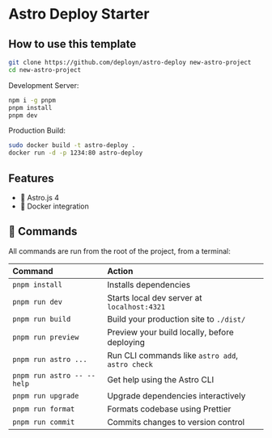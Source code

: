 # Astro Deploy Starter

## How to use this template

```sh
git clone https://github.com/deployn/astro-deploy new-astro-project
cd new-astro-project
```

Development Server:

```sh
npm i -g pnpm
pnpm install
pnpm dev
```

Production Build:

```sh
sudo docker build -t astro-deploy .
docker run -d -p 1234:80 astro-deploy
```

## Features

- 🚀 Astro.js 4
- 🐳 Docker integration

## 🧞 Commands

All commands are run from the root of the project, from a terminal:

| Command                    | Action                                           |
| :------------------------- | :----------------------------------------------- |
| `pnpm install`             | Installs dependencies                            |
| `pnpm run dev`             | Starts local dev server at `localhost:4321`      |
| `pnpm run build`           | Build your production site to `./dist/`          |
| `pnpm run preview`         | Preview your build locally, before deploying     |
| `pnpm run astro ...`       | Run CLI commands like `astro add`, `astro check` |
| `pnpm run astro -- --help` | Get help using the Astro CLI                     |
| `pnpm run upgrade`         | Upgrade dependencies interactively               |
| `pnpm run format`          | Formats codebase using Prettier                  |
| `pnpm run commit`          | Commits changes to version control               |
